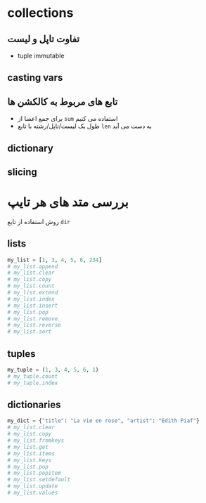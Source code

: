 # collections




## تفاوت تاپل و لیست


* tuple immutable


## casting vars

##  تابع های مربوط به کالکشن ها

* برای جمع اعضا از `sum`  استفاده می کنیم
* طول یک لیست/تاپل/رشته با تابع `len`  به دست می آید





## dictionary


 


 
## slicing 



# بررسی متد های هر تایپ

روش استفاده از تابع `dir` 

## lists

```python
my_list = [1, 3, 4, 5, 6, 234]
# my_list.append
# my_list.clear
# my_list.copy
# my_list.count
# my_list.extend
# my_list.index
# my_list.insert
# my_list.pop
# my_list.remove
# my_list.reverse
# my_list.sort
```

## tuples

```python
my_tuple = (1, 3, 4, 5, 6, 1)
# my_tuple.count
# my_tuple.index
```


## dictionaries

```python
my_dict = {"title": "La vie en rose", "artist": "Edith Piaf"}
# my_list.clear
# my_list.copy
# my_list.fromkeys
# my_list.get
# my_list.items
# my_list.keys
# my_list.pop
# my_list.popitem
# my_list.setdefault
# my_list.update
# my_list.values
```